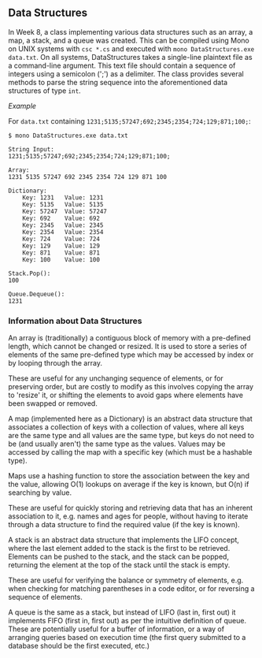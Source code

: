 ## Data Structures
In Week 8, a class implementing various data structures such as an array, a map, a stack, and a queue was created. This can be compiled using Mono on UNIX systems with `csc *.cs` and executed with `mono DataStructures.exe data.txt`. On all systems, DataStructures takes a single-line plaintext file as a command-line argument. This text file should contain a sequence of integers using a semicolon (';') as a delimiter. The class provides several methods to parse the string sequence into the aforementioned data structures of type `int`.

*Example*

For `data.txt` containing `1231;5135;57247;692;2345;2354;724;129;871;100;`:

```console
$ mono DataStructures.exe data.txt

String Input:
1231;5135;57247;692;2345;2354;724;129;871;100;

Array:
1231 5135 57247 692 2345 2354 724 129 871 100 

Dictionary:
	Key: 1231	Value: 1231
	Key: 5135	Value: 5135
	Key: 57247	Value: 57247
	Key: 692	Value: 692
	Key: 2345	Value: 2345
	Key: 2354	Value: 2354
	Key: 724	Value: 724
	Key: 129	Value: 129
	Key: 871	Value: 871
	Key: 100	Value: 100

Stack.Pop():
100

Queue.Dequeue():
1231
```

### Information about Data Structures
An array is (traditionally) a contiguous block of memory with a pre-defined length, which cannot be changed or resized. It is used to store a series of elements of the same pre-defined type which may be accessed by index or by looping through the array.

These are useful for any unchanging sequence of elements, or for preserving order, but are costly to modify as this involves copying the array to 'resize' it, or shifting the elements to avoid gaps where elements have been swapped or removed.

A map (implemented here as a Dictionary) is an abstract data structure that associates a collection of keys with a collection of values, where all keys are the same type and all values are the same type, but keys do not need to be (and usually aren't) the same type as the values. Values may be accessed by calling the map with a specific key (which must be a hashable type).

Maps use a hashing function to store the association between the key and the value, allowing O(1) lookups on average if the key is known, but O(n) if searching by value.

These are useful for quickly storing and retrieving data that has an inherent association to it, e.g. names and ages for people, without having to iterate through a data structure to find the required value (if the key is known).

A stack is an abstract data structure that implements the LIFO concept, where the last element added to the stack is the first to be retrieved.  Elements can be pushed to the stack, and the stack can be popped, returning the element at the top of the stack until the stack is empty.

These are useful for verifying the balance or symmetry of elements, e.g. when checking for matching parentheses in a code editor, or for reversing a sequence of elements.

A queue is the same as a stack, but instead of LIFO (last in, first out) it implements FIFO (first in, first out) as per the intuitive definition of queue.  These are potentially useful for a buffer of information, or a way of arranging queries based on execution time (the first query submitted to a database should be the first executed, etc.)
